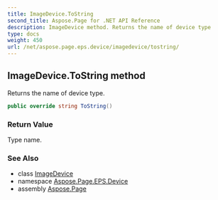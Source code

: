 ```yaml
---
title: ImageDevice.ToString
second_title: Aspose.Page for .NET API Reference
description: ImageDevice method. Returns the name of device type
type: docs
weight: 450
url: /net/aspose.page.eps.device/imagedevice/tostring/
---
```

## ImageDevice.ToString method

Returns the name of device type.

```csharp
public override string ToString()
```

### Return Value

Type name.

### See Also

* class [ImageDevice](../)
* namespace [Aspose.Page.EPS.Device](../../imagedevice/)
* assembly [Aspose.Page](../../../)


